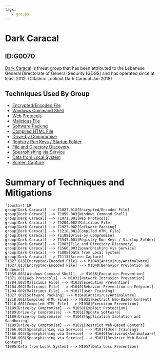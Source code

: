```yaml
---
tags:
   - groups
---
```

# Dark Caracal
## ID:G0070
[Dark Caracal](/mitre/groups/G0070) is threat group that has been attributed to the Lebanese General Directorate of General Security (GDGS) and has operated since at least 2012. (Citation: Lookout Dark Caracal Jan 2018)
## Techniques Used By Group
* [Encrypted/Encoded File](techniques/T1027/013)
* [Windows Command Shell](techniques/T1059/003)
* [Web Protocols](techniques/T1071/001)
* [Malicious File](techniques/T1204/002)
* [Software Packing](techniques/T1027/002)
* [Compiled HTML File](techniques/T1218/001)
* [Drive-by Compromise](techniques/T1189)
* [Registry Run Keys / Startup Folder](techniques/T1547/001)
* [File and Directory Discovery](techniques/T1083)
* [Spearphishing via Service](techniques/T1566/003)
* [Data from Local System](techniques/T1005)
* [Screen Capture](techniques/T1113)

# Summary of Techniques and Mitigations
```mermaid
flowchart LR
group[Dark Caracal] --> T1027.013[Encrypted/Encoded File]
group[Dark Caracal] --> T1059.003[Windows Command Shell]
group[Dark Caracal] --> T1071.001[Web Protocols]
group[Dark Caracal] --> T1204.002[Malicious File]
group[Dark Caracal] --> T1027.002[Software Packing]
group[Dark Caracal] --> T1218.001[Compiled HTML File]
group[Dark Caracal] --> T1189[Drive-by Compromise]
group[Dark Caracal] --> T1547.001[Registry Run Keys / Startup Folder]
group[Dark Caracal] --> T1083[File and Directory Discovery]
group[Dark Caracal] --> T1566.003[Spearphishing via Service]
group[Dark Caracal] --> T1005[Data from Local System]
group[Dark Caracal] --> T1113[Screen Capture]
T1027.013[Encrypted/Encoded File] --> M1049[Antivirus/Antimalware]
T1027.013[Encrypted/Encoded File] --> M1040[Behavior Prevention on Endpoint]
T1059.003[Windows Command Shell] --> M1038[Execution Prevention]
T1071.001[Web Protocols] --> M1031[Network Intrusion Prevention]
T1204.002[Malicious File] --> M1038[Execution Prevention]
T1204.002[Malicious File] --> M1040[Behavior Prevention on Endpoint]
T1204.002[Malicious File] --> M1017[User Training]
T1027.002[Software Packing] --> M1049[Antivirus/Antimalware]
T1218.001[Compiled HTML File] --> M1021[Restrict Web-Based Content]
T1218.001[Compiled HTML File] --> M1038[Execution Prevention]
T1189[Drive-by Compromise] --> M1050[Exploit Protection]
T1189[Drive-by Compromise] --> M1051[Update Software]
T1189[Drive-by Compromise] --> M1048[Application Isolation and Sandboxing]
T1189[Drive-by Compromise] --> M1021[Restrict Web-Based Content]
T1566.003[Spearphishing via Service] --> M1017[User Training]
T1566.003[Spearphishing via Service] --> M1049[Antivirus/Antimalware]
T1566.003[Spearphishing via Service] --> M1021[Restrict Web-Based Content]
T1005[Data from Local System] --> M1057[Data Loss Prevention]
```